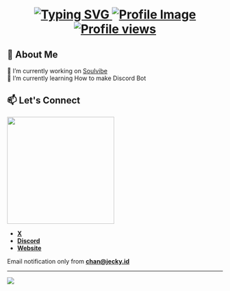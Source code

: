 <h1 align="center">
    <a href="https://github.com/88JC/" target="_blank">
        <img src="https://readme-typing-svg.herokuapp.com?font=Pacifico&color=326EFF&size=35&center=true&width=600&height=69&lines=Hi+there!;Welcome+To+My+Profile;" alt="Typing SVG">
        <img src="https://cdn.jecky.id/img/88JC.png" alt="Profile Image" />
        <img src="https://komarev.com/ghpvc/?username=88JC&color=lightgrey&labelColor=grey&style=for-the-badge&logo=eye&label=visitor&logoColor=white" alt="Profile views" />
    </a>
</h1>

## 🚀 About Me
🔭 I’m currently working on [Soulvibe](https://soulvibe-bot.com) <br>
🌱 I’m currently learning How to make Discord Bot <br>

## 📫 Let's Connect
<a href="https://discord.com/users/320607798234710018" target="_blank">
<img src="https://lanyard.cnrad.dev/api/320607798234710018?waveColor=202225&bg=transparent" width="250">
</a>

- **[X](https://x.com/METALHEAD666)**
- **[Discord](https://discord.gg/CDD223E3W3)**
- **[Website](https://jecky.id)**

Email notification only from **[chan@jecky.id](mailto:chan@jecky.id)**

---

<picture>
  <img src="https://cdn.jecky.id/img/love.svg">
</picture>
